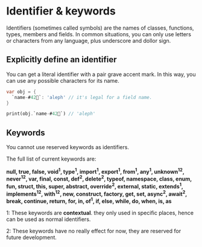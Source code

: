# Identifier & keywords

Identifiers (sometimes called symbols) are the names of classes, functions, types, members and fields. In common situations, you can only use letters or characters from any language, plus underscore and dollor sign.

## Explicitly define an identifier

You can get a literal identifier with a pair grave accent mark. In this way, you can use any possible characters for its name.

```dart
var obj = {
  `name-#42🍎`: 'aleph' // it's legal for a field name.
}

print(obj.`name-#42🍎`) // 'aleph'
```

## Keywords

You cannot use reserved keywords as identifiers.

The full list of current keywords are:

**null, true, false, void<sup>1</sup>, type<sup>1</sup>, import<sup>1</sup>, export<sup>1</sup>, from<sup>1</sup>, any<sup>1</sup>, unknown<sup>12</sup>, never<sup>12</sup>, var, final, const, def<sup>2</sup>, delete<sup>2</sup>, typeof, namespace, class, enum, fun, struct, this, super, abstract, override<sup>2</sup>, external, static, extends<sup>1</sup>, implements<sup>12</sup>, with<sup>12</sup>, new, construct, factory, get, set, async<sup>2</sup>, await<sup>2</sup>, break, continue, return, for, in, of<sup>1</sup>, if, else, while, do, when, is, as**

1: These keywords are **contextual**. they only used in specific places, hence can be used as normal identifiers.

2: These keywords have no really effect for now, they are reserved for future development.
